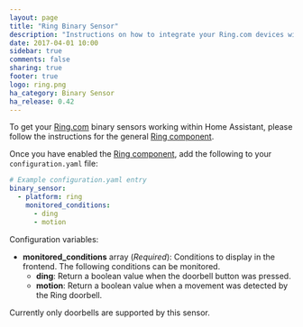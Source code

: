 ```yaml
---
layout: page
title: "Ring Binary Sensor"
description: "Instructions on how to integrate your Ring.com devices within Home Assistant."
date: 2017-04-01 10:00
sidebar: true
comments: false
sharing: true
footer: true
logo: ring.png
ha_category: Binary Sensor
ha_release: 0.42
---
```


To get your [Ring.com](https://ring.com/) binary sensors working within Home Assistant, please follow the instructions for the general [Ring component](/components/ring).

Once you have enabled the [Ring component](/components/ring), add the following to your `configuration.yaml` file:

```yaml
# Example configuration.yaml entry
binary_sensor:
  - platform: ring
    monitored_conditions:
      - ding
      - motion
```

Configuration variables:

- **monitored_conditions** array (*Required*): Conditions to display in the frontend. The following conditions can be monitored.
  - **ding**: Return a boolean value when the doorbell button was pressed.
  - **motion**: Return a boolean value when a movement was detected by the Ring doorbell.

Currently only doorbells are supported by this sensor.
